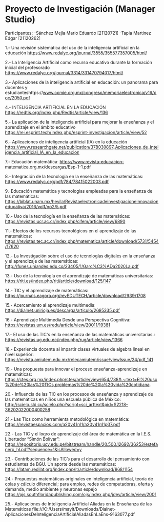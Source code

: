 # Proyecto de Investigación (Manager Studio)
Participantes:
-Sánchez Mejía Mario Eduardo [21120721]
-Tapia Martinez Edgar [21120262]

1.- Una revisión sistemática del uso de la inteligencia artificial en la educación https://www.redalyc.org/journal/3555/355577357005/html/

2.- La Inteligencia Artificial como recurso educativo durante la formación inicial del profesorado https://www.redalyc.org/journal/3314/331470794017/html/

3.- Aplicaciones de la inteligencia artificial en educación: un panorama para docentes y estudianteshttps://www.comie.org.mx/congreso/memoriaelectronica/v16/doc/2050.pdf

4.- INTELIGENCIA ARTIFICIAL EN LA EDUCACIÓN  https://redtis.org/index.php/Redtis/article/view/136

5.- La aplicación de la inteligencia artificial para mejorar la enseñanza y el aprendizaje en el ámbito educativo https://rei.esprint.tech/index.php/esprint-investigacion/article/view/52

6.- Aplicaciones de inteligencia artificial (IA) en la educación https://www.researchgate.net/publication/378030897_Aplicaciones_de_inteligencia_artificial_IA_en_la_educacion

7.- Educación matemática: https://www.revista-educacion-matematica.org.mx/descargas/Esp-1-1.pdf

8.- Integración de la tecnologia en la enseñanza de las matemáticas: https://www.redalyc.org/pdf/784/78415022003.pdf 

9.-Educación matemática y tecnologías empleadas para la
enseñanza de las matemáticas: 
 https://biblat.unam.mx/hevila/Revistaelectronicadeinvestigacioneinnovacioneducativa/2016/vol1/no2/5.pdf 

10.- Uso de la tecnología en la enseñanza de las matemáticas: https://revistas.ucr.ac.cr/index.php/cifem/article/view/6890 

11.- Efectos de los recursos tecnológicos en el aprendizaje de las matemáticas: https://revistas.tec.ac.cr/index.php/matematica/article/download/5731/5454/17620 

12.- La Investigación sobre el uso de tecnologías digitales en la enseñanza y el aprendizaje de
las matemáticas: http://funes.uniandes.edu.co/23405/1/Garc%C3%ADa2020La.pdf 

13.- Uso de la tecnología en el aprendizaje de matemáticas universitarias: https://riti.es/index.php/riti/article/download/125/147 

14.- TIC y el aprendizaje de matemáticas: https://journals.eagora.org/revEDUTECH/article/download/2939/1708 

15.- Acercamiento al aprendizaje multimedia: https://dialnet.unirioja.es/descarga/articulo/2695335.pdf 

16.- Aprendizaje Multimedia
Desde una Perspectiva Cognitiva: https://revistas.um.es/redu/article/view/20011/19381 

17.- El uso de las TIC's en la enseñanza de las matemáticas universitarias.: https://revistas.ug.edu.ec/index.php/rug/article/view/1366 

18.- Experiencia docente al impartir clases virtuales de algebra lineal en nivel superior: https://revista.amiutem.edu.mx/relecamiutem/issue/viewIssue/24/pdf_141 

19.- Una propuesta para innovar el proceso enseñanza-aprendizaje en matemáticas: https://ctes.org.mx/index.php/ctes/article/view/654/738#:~:text=El%20uso%20de%20las%20TICs,problemas%20de%20la%20vida%20cotidiana.

20.- Influencia de las TIC en los procesos de enseñanza y aprendizaje de las matemáticas en niños una escuela pública de México: http://scielo.sld.cu/scielo.php?script=sci_arttext&pid=S2218-36202022000400258 

21.- Las Tics como herramienta
metodológica en matemática: https://revistaespacios.com/a20v41n11/a20v41n11p07.pdf 

22.- Las TIC y el logro de aprendizaje del área de
matemática en la I.E.S. Libertador “Simón Bolívar”: https://repositorio.ucv.edu.pe/bitstream/handle/20.500.12692/36253/estefanero_hl.pdf?sequence=1&isAllowed=y 

23.- Contribuciones de las TIC’s para el desarrollo del pensamiento con estudiantes de BGU. Un aporte desde las matemáticas: https://latam.redilat.org/index.php/lt/article/download/868/1154 

24.- Propuestas matemáticas originales en inteligencia artificial, teoría de colas y cálculo diferencial; para empleo, redes de computadoras, oferta y demanda, medio ambiente y neuronas espejo  
     https://ojs.southfloridapublishing.com/ojs/index.php/jdev/article/view/2001

25.- Aplicaciones de Inteligencia Artificial Aliadas en la Enseñanza de las Matemáticas file:///C:/Users/mayit/Downloads/Dialnet-AplicacionesDeInteligenciaArtificialAliadasEnLaEns-9163077.pdf
